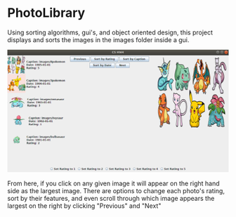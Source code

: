 # PhotoLibrary

Using sorting algorithms, gui's, and object oriented design, this project displays and sorts the images
in the images folder inside a gui.

![](Screenshot%20from%202020-01-12%2016-05-24.png)

From here, if you click on any given image it will appear on the right hand side as the largest image. There
are options to change each photo's rating, sort by their features, and even scroll through which image appears
the largest on the right by clicking "Previous" and "Next"

